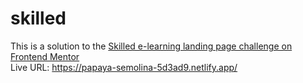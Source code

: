 # skilled

This is a solution to the [Skilled e-learning landing page challenge on Frontend Mentor](https://www.frontendmentor.io/challenges/skilled-elearning-landing-page-S1ObDrZ8q) <br>
Live URL: https://papaya-semolina-5d3ad9.netlify.app/
